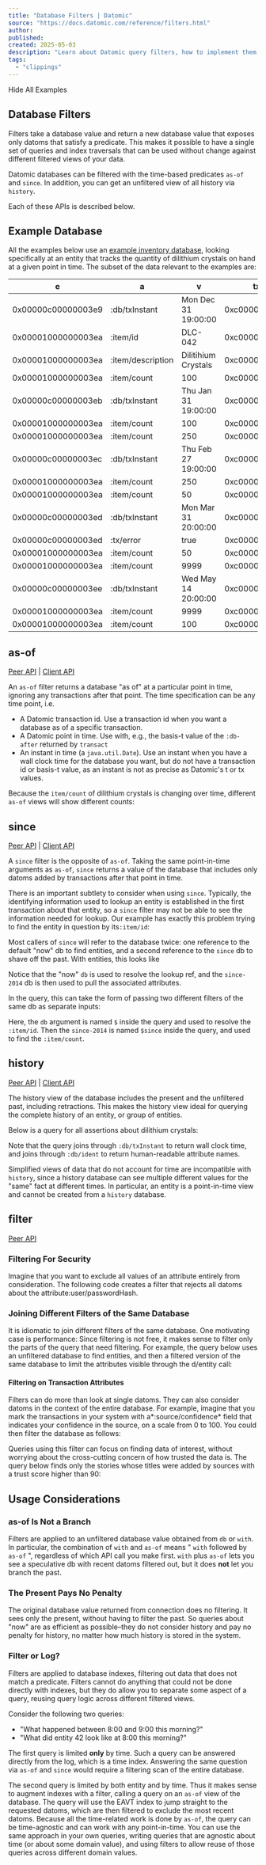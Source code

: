 ```yaml
---
title: "Database Filters | Datomic"
source: "https://docs.datomic.com/reference/filters.html"
author:
published:
created: 2025-05-03
description: "Learn about Datomic query filters, how to implement them, and their impact on querying efficiency. Optimize your data retrieval with this guide."
tags:
  - "clippings"
---
```

Hide All Examples

## Database Filters

Filters take a database value and return a new database value that exposes only datoms that satisfy a predicate. This makes it possible to have a single set of queries and index traversals that can be used without change against different filtered views of your data.

Datomic databases can be filtered with the time-based predicates `as-of` and `since`. In addition, you can get an unfiltered view of all history via `history`.

Each of these APIs is described below.

## Example Database

All the examples below use an [example inventory database](https://github.com/cognitect-labs/day-of-datomic-cloud/blob/master/tutorial/filters.repl), looking specifically at an entity that tracks the quantity of dilithium crystals on hand at a given point in time. The subset of the data relevant to the examples are:

| e | a | v | tx | added |
| --- | --- | --- | --- | --- |
| 0x00000c00000003e9 | :db/txInstant | Mon Dec 31 19:00:00 | 0xc00000003e9 | true |
| 0x00001000000003ea | :item/id | DLC-042 | 0xc00000003e9 | true |
| 0x00001000000003ea | :item/description | Dilitihium Crystals | 0xc00000003e9 | true |
| 0x00001000000003ea | :item/count | 100 | 0xc00000003e9 | true |
| 0x00000c00000003eb | :db/txInstant | Thu Jan 31 19:00:00 | 0xc00000003eb | true |
| 0x00001000000003ea | :item/count | 100 | 0xc00000003eb | false |
| 0x00001000000003ea | :item/count | 250 | 0xc00000003eb | true |
| 0x00000c00000003ec | :db/txInstant | Thu Feb 27 19:00:00 | 0xc00000003ec | true |
| 0x00001000000003ea | :item/count | 250 | 0xc00000003ec | false |
| 0x00001000000003ea | :item/count | 50 | 0xc00000003ec | true |
| 0x00000c00000003ed | :db/txInstant | Mon Mar 31 20:00:00 | 0xc00000003ed | true |
| 0x00000c00000003ed | :tx/error | true | 0xc00000003ed | true |
| 0x00001000000003ea | :item/count | 50 | 0xc00000003ed | false |
| 0x00001000000003ea | :item/count | 9999 | 0xc00000003ed | true |
| 0x00000c00000003ee | :db/txInstant | Wed May 14 20:00:00 | 0xc00000003ee | true |
| 0x00001000000003ea | :item/count | 9999 | 0xc00000003ee | false |
| 0x00001000000003ea | :item/count | 100 | 0xc00000003ee | true |

## as-of

[Peer API](https://docs.datomic.com/clojure/index.html#datomic.api/as-of) | [Client API](https://docs.datomic.com/client-api/datomic.client.api.html#var-as-of)

An `as-of` filter returns a database "as of" at a particular point in time, ignoring any transactions after that point. The time specification can be any time point, i.e.

- A Datomic transaction id. Use a transaction id when you want a database as of a specific transaction.
- A Datomic point in time. Use with, e.g., the basis-t value of the `:db-after` returned by `transact`
- An instant in time (a `java.util.Date`). Use an instant when you have a wall clock time for the database you want, but do not have a transaction id or basis-t value, as an instant is not as precise as Datomic's t or tx values.

Because the `item/count` of dilithium crystals is changing over time, different `as-of` views will show different counts:

## since

[Peer API](https://docs.datomic.com/clojure/index.html#datomic.api/since) | [Client API](https://docs.datomic.com/client-api/datomic.client.api.html#var-since)

A `since` filter is the opposite of `as-of`. Taking the same point-in-time arguments as `as-of`, `since` returns a value of the database that includes only datoms added by transactions after that point in time.

There is an important subtlety to consider when using `since`. Typically, the identifying information used to lookup an entity is established in the first transaction about that entity, so a `since` filter may not be able to see the information needed for lookup. Our example has exactly this problem trying to find the entity in question by its`:item/id`:

Most callers of `since` will refer to the database twice: one reference to the default "now" db to find entities, and a second reference to the `since` db to shave off the past. With entities, this looks like

Notice that the "now" `db` is used to resolve the lookup ref, and the `since-2014` db is then used to pull the associated attributes.

In the query, this can take the form of passing two different filters of the same db as separate inputs:

Here, the `db` argument is named `$` inside the query and used to resolve the `:item/id`. Then the `since-2014` is named `$since` inside the query, and used to find the `:item/count`.

## history

[Peer API](https://docs.datomic.com/clojure/index.html#datomic.api/history) | [Client API](https://docs.datomic.com/client-api/datomic.client.api.html#var-history)

The history view of the database includes the present and the unfiltered past, including retractions. This makes the history view ideal for querying the complete history of an entity, or group of entities.

Below is a query for all assertions about dilithium crystals:

Note that the query joins through `:db/txInstant` to return wall clock time, and joins through `:db/ident` to return human-readable attribute names.

Simplified views of data that do not account for time are incompatible with `history`, since a history database can see multiple different values for the "same" fact at different times. In particular, an entity is a point-in-time view and cannot be created from a `history` database.

## filter

[Peer API](https://docs.datomic.com/clojure/index.html#datomic.api/filter)

### Filtering For Security

Imagine that you want to exclude all values of an attribute entirely from consideration. The following code creates a filter that rejects all datoms about the attribute:user/passwordHash.

### Joining Different Filters of the Same Database

It is idiomatic to join different filters of the same database. One motivating case is performance: Since filtering is not free, it makes sense to filter only the parts of the query that need filtering. For example, the query below uses an unfiltered database to find entities, and then a filtered version of the same database to limit the attributes visible through the d/entity call:

#### Filtering on Transaction Attributes

Filters can do more than look at single datoms. They can also consider datoms in the context of the entire database. For example, imagine that you mark the transactions in your system with a*:source/confidence* field that indicates your confidence in the source, on a scale from 0 to 100. You could then filter the database as follows:

Queries using this filter can focus on finding data of interest, without worrying about the cross-cutting concern of how trusted the data is. The query below finds only the stories whose titles were added by sources with a trust score higher than 90:

## Usage Considerations

### as-of Is Not a Branch

Filters are applied to an unfiltered database value obtained from `db` or `with`. In particular, the combination of `with` and `as-of` means " `with` followed by `as-of` ", regardless of which API call you make first. `with` plus `as-of` lets you see a speculative db with recent datoms filtered out, but it does **not** let you branch the past.

### The Present Pays No Penalty

The original database value returned from connection does no filtering. It sees only the present, without having to filter the past. So queries about "now" are as efficient as possible–they do not consider history and pay no penalty for history, no matter how much history is stored in the system.

### Filter or Log?

Filters are applied to database indexes, filtering out data that does not match a predicate. Filters cannot do anything that could not be done directly with indexes, but they do allow you to separate some aspect of a query, reusing query logic across different filtered views.

Consider the following two queries:

- "What happened between 8:00 and 9:00 this morning?"
- "What did entity 42 look like at 8:00 this morning?"

The first query is limited **only** by time. Such a query can be answered directly from the log, which is a time index. Answering the same question via `as-of` and `since` would require a filtering scan of the entire database.

The second query is limited by both entity and by time. Thus it makes sense to augment indexes with a filter, calling a query on an `as-of` view of the database. The query will use the EAVT index to jump straight to the requested datoms, which are then filtered to exclude the most recent datoms. Because all the time-related work is done by `as-of`, the query can be time-agnostic and can work with any point-in-time. You can use the same approach in your own queries, writing queries that are agnostic about time (or about some domain value), and using filters to allow reuse of those queries across different domain values.